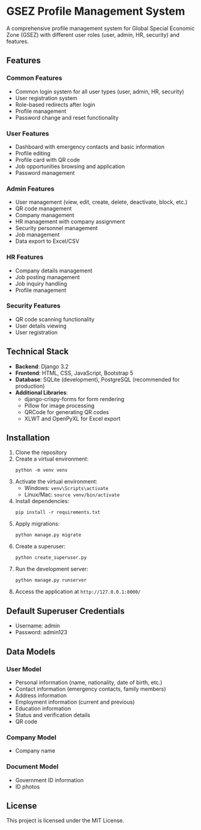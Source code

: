 # GSEZ Profile Management System

A comprehensive profile management system for Global Special Economic Zone (GSEZ) with different user roles (user, admin, HR, security) and features.

## Features

### Common Features

- Common login system for all user types (user, admin, HR, security)
- User registration system
- Role-based redirects after login
- Profile management
- Password change and reset functionality

### User Features

- Dashboard with emergency contacts and basic information
- Profile editing
- Profile card with QR code
- Job opportunities browsing and application
- Password management

### Admin Features

- User management (view, edit, create, delete, deactivate, block, etc.)
- QR code management
- Company management
- HR management with company assignment
- Security personnel management
- Job management
- Data export to Excel/CSV

### HR Features

- Company details management
- Job posting management
- Job inquiry handling
- Profile management

### Security Features

- QR code scanning functionality
- User details viewing
- User registration

## Technical Stack

- **Backend**: Django 3.2
- **Frontend**: HTML, CSS, JavaScript, Bootstrap 5
- **Database**: SQLite (development), PostgreSQL (recommended for production)
- **Additional Libraries**:
  - django-crispy-forms for form rendering
  - Pillow for image processing
  - QRCode for generating QR codes
  - XLWT and OpenPyXL for Excel export

## Installation

1. Clone the repository
2. Create a virtual environment:
   ```
   python -m venv venv
   ```
3. Activate the virtual environment:
   - Windows: `venv\Scripts\activate`
   - Linux/Mac: `source venv/bin/activate`
4. Install dependencies:
   ```
   pip install -r requirements.txt
   ```
5. Apply migrations:
   ```
   python manage.py migrate
   ```
6. Create a superuser:
   ```
   python create_superuser.py
   ```
7. Run the development server:
   ```
   python manage.py runserver
   ```
8. Access the application at `http://127.0.0.1:8000/`

## Default Superuser Credentials

- Username: admin
- Password: admin123

## Data Models

### User Model

- Personal information (name, nationality, date of birth, etc.)
- Contact information (emergency contacts, family members)
- Address information
- Employment information (current and previous)
- Education information
- Status and verification details
- QR code

### Company Model

- Company name

### Document Model

- Government ID information
- ID photos

## License

This project is licensed under the MIT License.

